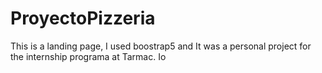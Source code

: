 # ProyectoPizzeria
This is a landing page, I used boostrap5 and It was a personal project for the internship programa at Tarmac.
Io
